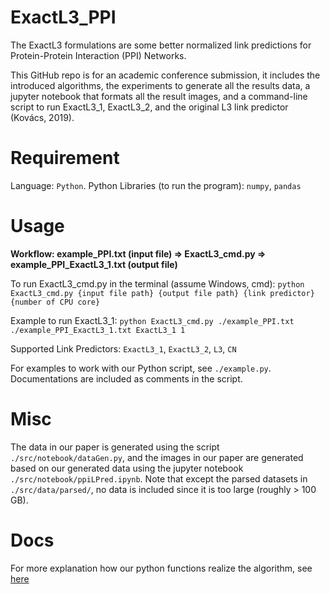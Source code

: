 # ExactL3_PPI
The ExactL3 formulations are some better normalized link predictions for Protein-Protein Interaction (PPI) Networks.

This GitHub repo is for an academic conference submission, it includes the introduced algorithms, the experiments to generate all the results data, a jupyter notebook that formats all the result images, and a command-line script to run ExactL3_1, ExactL3_2, and the original L3 link predictor (Kovács, 2019).

# Requirement
Language: ```Python```. Python Libraries (to run the program): ```numpy```, ```pandas```

# Usage
**Workflow: example_PPI.txt (input file) => ExactL3_cmd.py => example_PPI_ExactL3_1.txt (output file)**

To run ExactL3_cmd.py in the terminal (assume Windows, cmd):
```python ExactL3_cmd.py {input file path} {output file path} {link predictor} {number of CPU core}```

Example to run ExactL3_1:
```python ExactL3_cmd.py ./example_PPI.txt ./example_PPI_ExactL3_1.txt ExactL3_1 1```

Supported Link Predictors: ```ExactL3_1```, ```ExactL3_2```, ```L3```, ```CN```

For examples to work with our Python script, see ```./example.py```. Documentations are included as comments in the script.

# Misc
The data in our paper is generated using the script ```./src/notebook/dataGen.py```, and the images in our paper are generated based on our generated data using the jupyter notebook ```./src/notebook/ppiLPred.ipynb```. Note that except the parsed datasets in ```./src/data/parsed/```, no data is included since it is too large (roughly > 100 GB).

# Docs
For more explanation how our python functions realize the algorithm, see [here](docs/docs.md)
